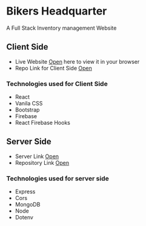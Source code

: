 # Bikers Headquarter

A Full Stack Inventory management Website

## Client Side 

* Live Website [Open](https://bikers-headquarter-assignment.web.app/) here to view it in your browser
* Repo Link for Client Side [Open](https://github.com/ProgrammingHeroWC4/warehouse-management-client-side-monirhabderabby)

### Technologies used for Client Side
* React
* Vanila CSS
* Bootstrap
* Firebase
* React Firebase Hooks

## Server Side

* Server Link [Open](https://morning-plains-88163.herokuapp.com/)
* Repository Link [Open](https://github.com/ProgrammingHeroWC4/warehouse-management-server-side-monirhabderabby)

### Technologies used for server side
* Express
* Cors
* MongoDB
* Node
* Dotenv



